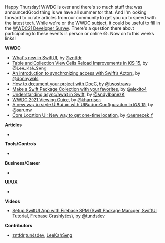 Happy Thursday! WWDC is over and there's so much stuff that was announcedGood thing is we have all summer for that. And I'm looking forward to curate articles from our community to get you up to speed with the latest tech. While we're on the WWDC subject, it could be useful to fill in the [WWDC21 Developer Survey](https://developer.apple.com/news/?id=lb12ga2i). There's a question there about participating to these events in person or online 😄. Now on to this weeks links!

**WWDC**

* [What's new in SwiftUI](https://www.fivestars.blog/articles/swiftui-wwdc21/), by [@zntfdr](https://twitter.com/zntfdr)
* [Table and Collection View Cells Reload Improvements in iOS 15](https://swiftsenpai.com/development/cells-reload-improvements-ios-15/), by [@Lee_Kah_Seng](https://twitter.com/Lee_Kah_Seng)
* [An introduction to synchronizing access with Swift’s Actors](https://www.donnywals.com/an-introduction-to-synchronizing-access-with-swifts-actors/), by [@donnywals](https://twitter.com/donnywals/)
* [How to document your project with DocC](https://www.hackingwithswift.com/articles/238/how-to-document-your-project-with-docc), by [@twostraws](https://twitter.com/twostraws)
* [Make a Swift Package Collection with your favorites](https://alejandromp.com/blog/use-spm-collections-to-have-easy-access-to-your-favourite-packages/), by [@alexito4](https://twitter.com/alexito4)
* [Understanding async/await in Swift](https://www.andyibanez.com/posts/understanding-async-await-in-swift/), by [@AndyIbanezK](https://twitter.com/AndyIbanezK)
* [WWDC 2021 Viewing Guide](https://useyourloaf.com/blog/wwdc-2021-viewing-guide/), by [@kharrison](https://twitter.com/kharrison)
* [A new way to style UIButton with UIButton.Configuration in iOS 15](https://sarunw.com/posts/new-way-to-style-uibutton-in-ios15/), by [@sarunw](https://twitter.com/sarunw)
* [Core Location UI: New way to get one-time location](https://nemecek.be/blog/109/core-location-ui-new-way-to-get-one-time-location), by [@nemecek_f](https://twitter.com/nemecek_f)

**Articles**

*

**Tools/Controls**

*

**Business/Career**

*

**UI/UX**

*

**Videos**

* [Setup SwiftUI App with Firebase SPM (Swift Package Manager, SwiftUI Tutorial, Firebase Crashlytics)](https://youtu.be/l-iN0kY_bmg), by [@tundsdev](https://twitter.com/tundsdev)

**Contributors**

* [zntfdr](https://github.com/zntfdr),[tundsdev](https://github.com/tunds), [LeeKahSeng](https://github.com/LeeKahSeng)
